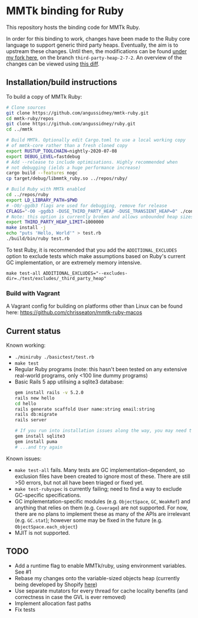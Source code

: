 # MMTk binding for Ruby

This repository hosts the binding code for MMTk Ruby. 

In order for this binding to work, changes have been made to the Ruby core language to support generic third party heaps. Eventually, the aim is to upstream these changes. Until then, the modifications can be found [under my fork here](https://github.com/angussidney/ruby), on the branch `third-party-heap-2-7-2`. An overview of the changes can be viewed using [this diff](https://github.com/ruby/ruby/compare/ruby_2_7...angussidney:third-party-heap-2-7-2).

## Installation/build instructions

To build a copy of MMTk Ruby:

```bash
# Clone sources
git clone https://github.com/angussidney/mmtk-ruby.git
cd mmtk-ruby/repos
git clone https://github.com/angussidney/ruby.git
cd ../mmtk

# Build MMTk. Optionally edit Cargo.toml to use a local working copy
# of mmtk-core rather than a fresh cloned copy
export RUSTUP_TOOLCHAIN=nightly-2020-07-08
export DEBUG_LEVEL=fastdebug
# Add --release to include optimisations. Highly recommended when
# not debugging (ields a huge performance increase)
cargo build --features nogc
cp target/debug/libmmtk_ruby.so ../repos/ruby/

# Build Ruby with MMTk enabled
cd ../repos/ruby
export LD_LIBRARY_PATH=$PWD
# -O0/-ggdb3 flags are used for debugging, remove for release
CFLAGS="-O0 -ggdb3 -DUSE_THIRD_PARTY_HEAP -DUSE_TRANSIENT_HEAP=0" ./configure prefix="$PWD/build"
# Note: this option is currently broken and allows unbounded heap sizes (bug in mmtk-core, #214)
export THIRD_PARTY_HEAP_LIMIT=1000000
make install -j
echo "puts 'Hello, World'" > test.rb
./build/bin/ruby test.rb
```

To test Ruby, it is recommended that you add the `ADDITIONAL_EXCLUDES` option to exclude tests which make assumptions based on Ruby's current GC implementation, or are extremely memory intensive.

```
make test-all ADDITIONAL_EXCLUDES="--excludes-dir=./test/excludes/_third_party_heap"
```

### Build with Vagrant

A Vagrant config for building on platforms other than Linux can be found here: https://github.com/chrisseaton/mmtk-ruby-macos

## Current status

Known working:
 - `./miniruby ./basictest/test.rb`
 - `make test`
 - Regular Ruby programs (note: this hasn't been tested on any extensive real-world programs, only <100 line dummy programs)
 - Basic Rails 5 app utilising a sqlite3 database:
    ```bash
    gem install rails -v 5.2.0
    rails new hello
    cd hello
    rails generate scaffold User name:string email:string
    rails db:migrate
    rails server

    # If you run into installation issues along the way, you may need to...
    gem install sqlite3
    gem install puma
    # ...and try again
    ```

Known issues:
 - `make test-all` fails. Many tests are GC implementation-dependent, so exclusion files have been created to ignore most of these. There are still >50 errors, but not all have been triaged or fixed yet.
 - `make test-rubyspec` is currently failing; need to find a way to exclude GC-specific specifications.
 - GC implementation-specific modules (e.g. `ObjectSpace`, `GC`, `WeakRef`) and anything that relies on them (e.g. `Coverage`) are not supported. For now, there are no plans to implement these as many of the APIs are irrelevant (e.g. `GC.stat`); however some may be fixed in the future (e.g. `ObjectSpace.each_object`)
 - MJIT is not supported.

## TODO
 - Add a runtime flag to enable MMTk/ruby, using environment variables. See #1
 - Rebase my changes onto the variable-sized objects heap (currently being developed by Shopify [here](https://github.com/Shopify/ruby/commits/mvh-pz-variable-width-allocation))
 - Use separate mutators for every thread for cache locality benefits (and correctness in case the GVL is ever removed)
 - Implement allocation fast paths
 - Fix tests
